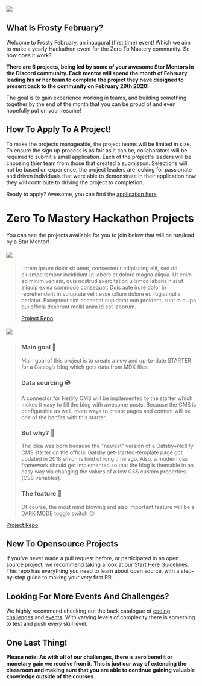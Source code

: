 ![](https://images.ctfassets.net/aq13lwl6616q/3gIZatZY4leFni6xmupkoe/42b2e4e8fc6223e09920e40a08c5cec2/snowman-2021360.png?w=800&q=50)

## What Is Frosty February?

Welcome to Frosty February, an inaugural (first time) event! Which we aim to make a yearly Hackathon event for the Zero To Mastery community. So how does it work?

**There are 6 projects, being led by some of your awesome Star Mentors in the Discord community. Each mentor will spend the month of February leading his or her team to complete the project they have designed to present back to the community on February 29th 2020!**

The goal is to gain experience working in teams, and building something together by the end of the month that you can be proud of and even hopefully put on your resume!

## How To Apply To A Project!

To make the projects manageable, the project teams will be limited in size. To ensure the sign up process is as fair as it can be, collaborators will be required to submit a small application. Each of the project's leaders will be choosing thier team from those that created a submisson. Selections will not be based on experience, the project leaders are looking for passionate and driven individuals that were able to demonstrate in their application how they will contribute to driving the project to completion. 

Ready to apply? Awesome, you can find the [application here](https://forms.google.com)

# Zero To Mastery Hackathon Projects

You can see the projects available for you to join below that will be run/lead by a Star Mentor!

#### [![](https://img.shields.io/badge/SVELTE%20PROJECT-KANBAN%20BOARD%20-ffd542?style=for-the-badge&logo=Svelte)](https://github.com/brittneypostma/kanban-board)

> Lorem ipsum dolor sit amet, consectetur adipiscing elit, sed do eiusmod tempor incididunt ut labore et dolore magna aliqua. Ut enim ad minim veniam, quis nostrud exercitation ullamco laboris nisi ut aliquip ex ea commodo consequat. Duis aute irure dolor in reprehenderit in voluptate velit esse cillum dolore eu fugiat nulla pariatur. Excepteur sint occaecat cupidatat non proident, sunt in culpa qui officia deserunt mollit anim id est laborum.
>
> [Project Repo](https://github.com/brittneypostma/kanban-board) 



#### [![](https://img.shields.io/badge/gatsby%20project-ztm%20gatsby%2Bnetlify%20cms%20starter%20-blue?style=for-the-badge&logo=Gatsby)](https://github.com/r4pt0s/ztm-gatsby-netlify-cms-blog-starter)

> ### Main goal 🏁 
>Main goal of this project is to create a new and up-to-date STARTER for a Gatsbyjs blog which gets data from MDX files.
> ### Data sourcing 💿
> A connector for Netlify CMS will be implemented to the starter which makes it easy to fill the blog with awesome posts.
> Because the CMS is configurable as well, more ways to create pages and content will be one of the benfits with this starter. 
> ### But why? 🤔
> The idea was born because the "newest" version of a Gatsby+Netlify CMS starter on the official Gatsby get-started-template page got updated in 2018 which is kind of long time ago.
> Also, a modern css framework should get implemented so that the blog is themable in an easy way via changing the values of a few CSS custom properties (CSS variables).
> ### The feature 🤯
> Of course, the most mind blowing and also important feature will be a DARK MODE toggle switch 😜

[Project Repo](https://github.com/r4pt0s/ztm-gatsby-netlify-cms-blog-starter) 


## New To Opensource Projects

If you've never made a pull request before, or participated in an open source project, we recommend taking a look at our [Start Here Guidelines](https://github.com/zero-to-mastery/start-here-guidelines). This repo has everything you need to learn about open source, with a step-by-step guide to making your very first PR.

## Looking For More Events And Challenges?
We highly recommend checking out the back catalogue of [coding challenges](https://zerotomastery.io/community/coding-challenges/?utm_source=github&utm_medium=frosty-february-hackathon-2021) and [events](https://zerotomastery.io/community/events/?utm_source=github&utm_medium=frosty-february-hackathon-2021). With varying levels of complexity there is something to test and push every skill level. 

## One Last Thing!

**Please note: As with all of our challenges, there is zero benefit or monetary gain we receive from it. This is just our way of extending the classroom and making sure that you are able to continue gaining valuable knowledge outside of the courses.**
